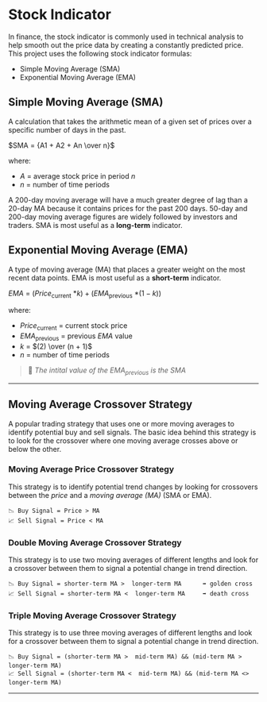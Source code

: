 # Stock Indicator
In finance, the stock indicator is commonly used in technical analysis to help smooth out the price data by creating a constantly predicted price. This project uses the following stock indicator formulas:
- Simple Moving Average (SMA)
- Exponential Moving Average (EMA)

## Simple Moving Average (SMA)
A calculation that takes the arithmetic mean of a given set of prices over a specific number of days in the past.

$SMA = {A1 + A2 + An \over n}$

where:

* $A$ = average stock price in period $n$
* $n$ = number of time periods
​

A 200-day moving average will have a much greater degree of lag than a 20-day MA because it contains prices for the past 200 days. 50-day and 200-day moving average figures are widely followed by investors and traders. SMA is most useful as a **long-term** indicator.

## Exponential Moving Average (EMA)
A type of moving average (MA) that places a greater weight on the most recent data points. EMA is most useful as a **short-term** indicator.

$EMA$ = ($Price$<sub>current</sub> $* k)+(EMA$<sub>previous</sub> $* (1 - k))$

where:
* $Price$<sub>current</sub> = current stock price
* $EMA$<sub>previous</sub>  = previous $EMA$ value 
* $k$ = $(2) \over (n + 1)$
* $n$ = number of time periods

> 📘 _The intital value of the $EMA$<sub>previous</sub> is the SMA_

---

## Moving Average Crossover Strategy
A popular trading strategy that uses one or more moving averages to identify potential buy and sell signals. The basic idea behind this strategy is to look for the crossover where one moving average crosses above or below the other.

### Moving Average Price Crossover Strategy
This strategy is to identify potential trend changes by looking for crossovers between the *price* and a *moving average (MA)* (SMA or EMA).
~~~
📉 Buy Signal = Price > MA 
📈 Sell Signal = Price < MA 
~~~

### Double Moving Average Crossover Strategy
This strategy is to use two moving averages of different lengths and look for a crossover between them to signal a potential change in trend direction.
~~~
📉 Buy Signal = shorter-term MA >  longer-term MA      ➡️ golden cross
📈 Sell Signal = shorter-term MA <  longer-term MA     ➡️ death cross
~~~

### Triple Moving Average Crossover Strategy
This strategy is to use three moving averages of different lengths and look for a crossover between them to signal a potential change in trend direction.
~~~
📉 Buy Signal = (shorter-term MA >  mid-term MA) && (mid-term MA > longer-term MA) 
📈 Sell Signal = (shorter-term MA <  mid-term MA) && (mid-term MA <> longer-term MA)
~~~

---